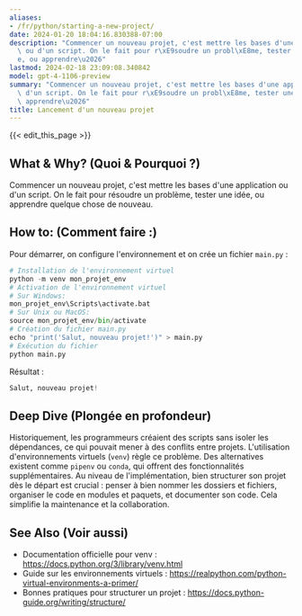 ```yaml
---
aliases:
- /fr/python/starting-a-new-project/
date: 2024-01-20 18:04:16.830388-07:00
description: "Commencer un nouveau projet, c'est mettre les bases d'une application\
  \ ou d'un script. On le fait pour r\xE9soudre un probl\xE8me, tester une id\xE9\
  e, ou apprendre\u2026"
lastmod: 2024-02-18 23:09:08.340842
model: gpt-4-1106-preview
summary: "Commencer un nouveau projet, c'est mettre les bases d'une application ou\
  \ d'un script. On le fait pour r\xE9soudre un probl\xE8me, tester une id\xE9e, ou\
  \ apprendre\u2026"
title: Lancement d'un nouveau projet
---
```


{{< edit_this_page >}}

## What & Why? (Quoi & Pourquoi ?)
Commencer un nouveau projet, c'est mettre les bases d'une application ou d'un script. On le fait pour résoudre un problème, tester une idée, ou apprendre quelque chose de nouveau.

## How to: (Comment faire :)
Pour démarrer, on configure l'environnement et on crée un fichier `main.py` :

```Python
# Installation de l'environnement virtuel
python -m venv mon_projet_env
# Activation de l'environnement virtuel
# Sur Windows:
mon_projet_env\Scripts\activate.bat
# Sur Unix ou MacOS:
source mon_projet_env/bin/activate
# Création du fichier main.py
echo "print('Salut, nouveau projet!')" > main.py
# Exécution du fichier
python main.py
```

Résultat :

```Python
Salut, nouveau projet!
```

## Deep Dive (Plongée en profondeur)
Historiquement, les programmeurs créaient des scripts sans isoler les dépendances, ce qui pouvait mener à des conflits entre projets. L'utilisation d'environnements virtuels (`venv`) règle ce problème. Des alternatives existent comme `pipenv` ou `conda`, qui offrent des fonctionnalités supplémentaires. Au niveau de l'implémentation, bien structurer son projet dès le départ est crucial : penser à bien nommer les dossiers et fichiers, organiser le code en modules et paquets, et documenter son code. Cela simplifie la maintenance et la collaboration.

## See Also (Voir aussi)
- Documentation officielle pour venv : https://docs.python.org/3/library/venv.html
- Guide sur les environnements virtuels : https://realpython.com/python-virtual-environments-a-primer/
- Bonnes pratiques pour structurer un projet : https://docs.python-guide.org/writing/structure/
